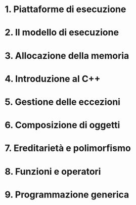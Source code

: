 # 1. Piattaforme di esecuzione

# 2. Il modello di esecuzione

# 3. Allocazione della memoria

# 4. Introduzione al C++

# 5. Gestione delle eccezioni

# 6. Composizione di oggetti

# 7. Ereditarietà e polimorfismo

# 8. Funzioni e operatori

# 9. Programmazione generica